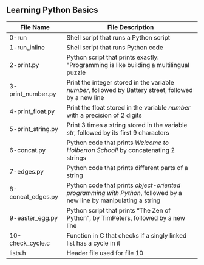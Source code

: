 ## Learning Python Basics

| File Name | File Description |
| --------- | ---------------- |
| 0-run | Shell script that runs a Python script |
| 1-run\_inline | Shell script that runs Python code |
| 2-print.py | Python script that prints exactly: "Programming is like building a multilingual puzzle |
| 3-print\_number.py | Print the integer stored in the variable *number*, followed by Battery street, followed by a new line |
| 4-print\_float.py | Print the float stored in the variable *number* with a precision of 2 digits |
| 5-print\_string.py | Print 3 times a string stored in the variable *str*, followed by its first 9 characters |
| 6-concat.py | Python code that prints *Welcome to Holberton School!* by concatenating 2 strings |
| 7-edges.py | Python code that prints different parts of a string |
| 8-concat\_edges.py | Python code that prints *object-oriented programming with Python*, followed by a new line by manipulating a string |
| 9-easter\_egg.py | Python script that prints “The Zen of Python”, by TimPeters, followed by a new line |
| 10-check\_cycle.c | Function in C that checks if a singly linked list has a cycle in it |
| lists.h | Header file used for file 10 |
